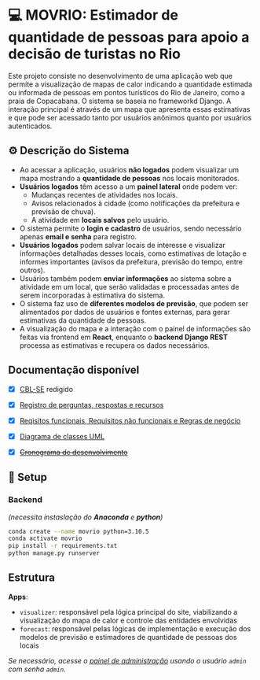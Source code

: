 
# 💻 MOVRIO: Estimador de quantidade de pessoas para apoio a decisão de turistas no Rio

Este projeto consiste no desenvolvimento de uma aplicação web que permite a visualização de mapas de calor indicando a quantidade estimada ou informada de pessoas em pontos turísticos do Rio de Janeiro, como a praia de Copacabana. O sistema se baseia no frameworkd Django. A interação principal é através de um mapa que apresenta essas estimativas e que pode ser acessado tanto por usuários anônimos quanto por usuários autenticados.

## ⚙️ Descrição do Sistema

- Ao acessar a aplicação, usuários **não logados** podem visualizar um mapa mostrando a **quantidade de pessoas** nos locais monitorados.
- **Usuários logados** têm acesso a um **painel lateral** onde podem ver:
  - Mudanças recentes de atividades nos locais.
  - Avisos relacionados à cidade (como notificações da prefeitura e previsão de chuva).
  - A atividade em **locais salvos** pelo usuário.
- O sistema permite o **login e cadastro** de usuários, sendo necessário apenas **email e senha** para registro.
- **Usuários logados** podem salvar locais de interesse e visualizar informações detalhadas desses locais, como estimativas de lotação e informes importantes (avisos da prefeitura, previsão do tempo, entre outros).
- Usuários também podem **enviar informações** ao sistema sobre a atividade em um local, que serão validadas e processadas antes de serem incorporadas à estimativa do sistema.
- O sistema faz uso de **diferentes modelos de previsão**, que podem ser alimentados por dados de usuários e fontes externas, para gerar estimativas da quantidade de pessoas.
- A visualização do mapa e a interação com o painel de informações são feitas via frontend em **React**, enquanto o **backend Django REST** processa as estimativas e recupera os dados necessários.

## Documentação disponível
- [x] [CBL-SE](/docs/cbl.md) redigido
- [x] [Registro de perguntas, respostas e recursos](/docs/guiding_answers.md)
- [x] [Reqisitos funcionais, Requisitos não funcionais e Regras de negócio](/docs/requisitos.md)
- [x] [Diagrama de classes UML](/docs/uml_classes.pdf)
- [x] ~~[Cronograma de desenvolvimento](/#)~~


## 🚀 Setup
### Backend
*(necessita instaslação do **Anaconda** e **python**)*
```bash
conda create --name movrio python=3.10.5
conda activate movrio
pip install -r requirements.txt
python manage.py runserver
```

## Estrutura
**Apps**:
- `visualizer`: responsável pela lógica principal do site, viabilizando a visualização do mapa de calor e controle das entidades envolvidas
- `forecast`: responsável pelas lógicas de implementação e execução dos modelos de previsão e estimadores de quantidade de pessoas dos locais


*Se necessário, acesse o [painel de administração](localhost:8000/admin) usando o usuário `admin` com senha `admin`.*

